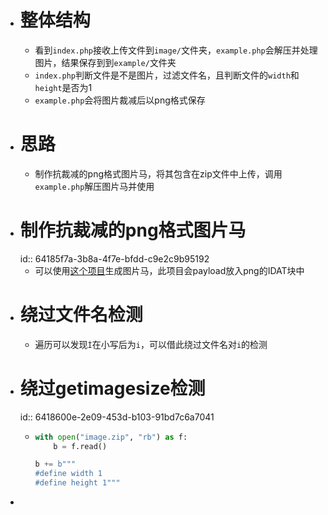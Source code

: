 - # 整体结构
	- 看到`index.php`接收上传文件到`image/`文件夹，`example.php`会解压并处理图片，结果保存到到`example/`文件夹
	- `index.php`判断文件是不是图片，过滤文件名，且判断文件的`width`和`height`是否为1
	- `example.php`会将图片裁减后以png格式保存
- # 思路
	- 制作抗裁减的png格式图片马，将其包含在zip文件中上传，调用`example.php`解压图片马并使用
- # 制作抗裁减的png格式图片马
  id:: 64185f7a-3b8a-4f7e-bfdd-c9e2c9b95192
	- 可以使用[这个项目](https://github.com/huntergregal/PNG-IDAT-Payload-Generator/)生成图片马，此项目会payload放入png的IDAT块中
- # 绕过文件名检测
	- 遍历可以发现`İ`在小写后为`i`，可以借此绕过文件名对`i`的检测
- # 绕过getimagesize检测
  id:: 6418600e-2e09-453d-b103-91bd7c6a7041
	- ```python
	  with open("image.zip", "rb") as f:
	      b = f.read()
	  
	  b += b"""
	  #define width 1
	  #define height 1"""
	  ```
-